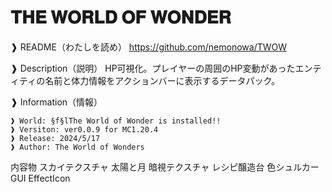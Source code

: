 # 𝐓𝐇𝐄 𝐖𝐎𝐑𝐋𝐃 𝐎𝐅 𝐖𝐎𝐍𝐃𝐄𝐑
❱ README（わたしを読め）
https://github.com/nemonowa/TWOW

❱ Description（説明）
HP可視化。プレイヤーの周囲のHP変動があったエンティティの名前と体力情報をアクションバーに表示するデータパック。

❱ Information（情報）
```
❱ World: §f§lThe World of Wonder is installed!!
❱ Versiton: ver0.0.9 for MC1.20.4
❱ Release: 2024/5/17
❱ Author: The World of Wonders
```






内容物
スカイテクスチャ
太陽と月
暗視テクスチャ
レシピ醸造台
色シュルカー
GUI
EffectIcon